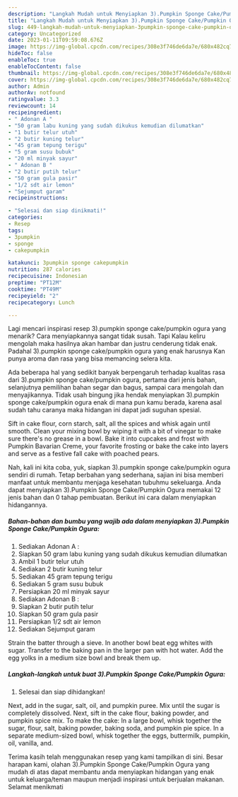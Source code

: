 ```yaml
---
description: "Langkah Mudah untuk Menyiapkan 3).Pumpkin Sponge Cake/Pumpkin Ogura yang Lezat"
title: "Langkah Mudah untuk Menyiapkan 3).Pumpkin Sponge Cake/Pumpkin Ogura yang Lezat"
slug: 449-langkah-mudah-untuk-menyiapkan-3pumpkin-sponge-cake-pumpkin-ogura-yang-lezat
category: Uncategorized
date: 2023-01-11T09:59:08.676Z
image: https://img-global.cpcdn.com/recipes/308e3f746de6da7e/680x482cq70/3pumpkin-sponge-cakepumpkin-ogura-foto-resep-utama.jpg
hideToc: false
enableToc: true
enableTocContent: false
thumbnail: https://img-global.cpcdn.com/recipes/308e3f746de6da7e/680x482cq70/3pumpkin-sponge-cakepumpkin-ogura-foto-resep-utama.jpg
cover: https://img-global.cpcdn.com/recipes/308e3f746de6da7e/680x482cq70/3pumpkin-sponge-cakepumpkin-ogura-foto-resep-utama.jpg
author: Admin
authorAv: notfound
ratingvalue: 3.3
reviewcount: 14
recipeingredient:
- " Adonan A "
- "50 gram labu kuning yang sudah dikukus kemudian dilumatkan"
- "1 butir telur utuh"
- "2 butir kuning telur"
- "45 gram tepung terigu"
- "5 gram susu bubuk"
- "20 ml minyak sayur"
- " Adonan B "
- "2 butir putih telur"
- "50 gram gula pasir"
- "1/2 sdt air lemon"
- "Sejumput garam"
recipeinstructions:

- "Selesai dan siap dinikmati!"
categories:
- Resep
tags:
- 3pumpkin
- sponge
- cakepumpkin

katakunci: 3pumpkin sponge cakepumpkin 
nutrition: 287 calories
recipecuisine: Indonesian
preptime: "PT12M"
cooktime: "PT49M"
recipeyield: "2"
recipecategory: Lunch

---
```



Lagi mencari inspirasi resep 3).pumpkin sponge cake/pumpkin ogura yang menarik? Cara menyiapkannya sangat tidak susah. Tapi Kalau keliru mengolah maka hasilnya akan hambar dan justru cenderung tidak enak. Padahal 3).pumpkin sponge cake/pumpkin ogura yang enak harusnya Kan punya aroma dan rasa yang bisa memancing selera kita.


Ada beberapa hal yang sedikit banyak berpengaruh terhadap kualitas rasa dari 3).pumpkin sponge cake/pumpkin ogura, pertama dari jenis bahan, selanjutnya pemilihan bahan segar dan bagus, sampai cara mengolah dan menyajikannya. Tidak usah bingung jika hendak menyiapkan 3).pumpkin sponge cake/pumpkin ogura enak di mana pun kamu berada, karena asal sudah tahu caranya maka hidangan ini dapat jadi suguhan spesial.

Sift in cake flour, corn starch, salt, all the spices and whisk again until smooth. Clean your mixing bowl by wiping it with a bit of vinegar to make sure there&#39;s no grease in a bowl. Bake it into cupcakes and frost with Pumpkin Bavarian Creme, your favorite frosting or bake the cake into layers and serve as a festive fall cake with poached pears.


Nah, kali ini kita coba, yuk, siapkan 3).pumpkin sponge cake/pumpkin ogura sendiri di rumah. Tetap berbahan yang sederhana, sajian ini bisa memberi manfaat untuk membantu menjaga kesehatan tubuhmu sekeluarga. Anda dapat menyiapkan 3).Pumpkin Sponge Cake/Pumpkin Ogura memakai 12 jenis bahan dan 0 tahap pembuatan. Berikut ini cara dalam menyiapkan hidangannya.

<!--inarticleads1-->

##### Bahan-bahan dan bumbu yang wajib ada dalam menyiapkan 3).Pumpkin Sponge Cake/Pumpkin Ogura:

1. Sediakan  Adonan A :
1. Siapkan 50 gram labu kuning yang sudah dikukus kemudian dilumatkan
1. Ambil 1 butir telur utuh
1. Sediakan 2 butir kuning telur
1. Sediakan 45 gram tepung terigu
1. Sediakan 5 gram susu bubuk
1. Persiapkan 20 ml minyak sayur
1. Sediakan  Adonan B :
1. Siapkan 2 butir putih telur
1. Siapkan 50 gram gula pasir
1. Persiapkan 1/2 sdt air lemon
1. Sediakan Sejumput garam


Strain the batter through a sieve. In another bowl beat egg whites with sugar. Transfer to the baking pan in the larger pan with hot water. Add the egg yolks in a medium size bowl and break them up. 

<!--inarticleads2-->

##### Langkah-langkah untuk buat 3).Pumpkin Sponge Cake/Pumpkin Ogura:


1. Selesai dan siap dihidangkan!

Next, add in the sugar, salt, oil, and pumpkin puree. Mix until the sugar is completely dissolved. Next, sift in the cake flour, baking powder, and pumpkin spice mix. To make the cake: In a large bowl, whisk together the sugar, flour, salt, baking powder, baking soda, and pumpkin pie spice. In a separate medium-sized bowl, whisk together the eggs, buttermilk, pumpkin, oil, vanilla, and. 

Terima kasih telah menggunakan resep yang kami tampilkan di sini. Besar harapan kami, olahan 3).Pumpkin Sponge Cake/Pumpkin Ogura yang mudah di atas dapat membantu anda menyiapkan hidangan yang enak untuk keluarga/teman maupun menjadi inspirasi untuk berjualan makanan. Selamat menikmati

